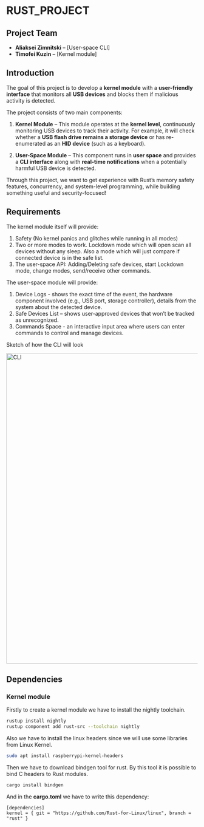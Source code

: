 # RUST_PROJECT
## Project Team
- **Aliaksei Zimnitski** – [User-space CLI]
- **Timofei Kuzin** – [Kernel module]


## Introduction

The goal of this project is to develop a **kernel module** with a **user-friendly interface** that monitors all **USB devices** and blocks them if malicious activity is detected.

The project consists of two main components:

1. **Kernel Module** – This module operates at the **kernel level**, continuously monitoring USB devices to track their activity. For example, it will check whether a **USB flash drive remains a storage device** or has re-enumerated as an **HID device** (such as a keyboard).

2. **User-Space Module** – This component runs in **user space** and provides a **CLI interface** along with **real-time notifications** when a potentially harmful USB device is detected.

Through this project, we want to get experience with Rust’s memory safety features, concurrency, and system-level programming, while building something useful and security-focused! 

## Requirements
The kernel module itself will provide:
1) Safety (No kernel panics and glitches while running in all modes)
2) Two or more modes to work. Lockdown mode which will open scan all devices without any sleep. Also a mode which will just compare if connected device is in the safe list.
3) The user-space API: Adding/Deleting safe devices, start Lockdown mode, change modes, send/receive other commands.

The user-space module will provide:
1) Device Logs - shows the exact time of the event, the hardware component involved (e.g., USB port, storage controller), details from the system about the detected device.
2) Safe Devices List – shows user-approved devices that won’t be tracked as unrecognized.
3) Commands Space - an interactive input area where users can enter commands to control and manage devices.

Sketch of how the CLI will look

<img width="818" alt="CLI" src="https://github.com/user-attachments/assets/a09c85a2-ea63-4568-b793-3e45e0337f41" />



## Dependencies
### Kernel module
Firstly to create a kernel module we have to install the 
nightly toolchain.
```bash
rustup install nightly
rustup component add rust-src --toolchain nightly
```
Also we have to install the linux headers since we will use some
libraries from Linux Kernel.
```bash
sudo apt install raspberrypi-kernel-headers
```
Then we have to download bindgen tool for rust. By this tool
it is possible to bind C headers to Rust modules.
```bash
cargo install bindgen
```
And in the **cargo.toml** we have to write this dependency:
```
[dependencies]
kernel = { git = "https://github.com/Rust-for-Linux/linux", branch = "rust" }
```



